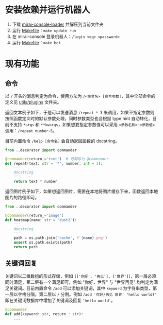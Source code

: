 # 安装依赖并运行机器人
1. 下载 [mirai-console-loader](https://github.com/iTXTech/mirai-console-loader/releases) 并解压到当前文件夹
2. 运行 [Makefile](Makefile)：`make update run`
3. 在 mirai-console 登录机器人：`/login <qq> <password>`
4. 运行 [Makefile](Makefile)：`make bot`



# 现有功能
## 命令
以 `/` 开头的消息判定为命令，使用方法为 `/<命令名> [命令参数]`，其中全部命令的定义见 [utils/plugins](utils/plugins) 文件夹。

返回文本例子如下，于是可以发送消息 `/repeat * 3` 来调用，如果不指定参数则按照函数定义时的默认参数处理，同时参数类型也会根据 type hint 自动转化，目前不支持 `*args` 和 `**kwargs`，如果想要指定参数值可以采用 `<参数名称>~<参数值>` 调用：`/repeat number~5`。

目前内置命令 `/help [命令名]` 会自动返回函数的 docstring。

```python
from ..decorator import commander

@commander(return_='text')  # 可简写为 @commander
def repeat(text: str = '*', number: int = 3):
    '''
    docstring
    '''
    return text * number
```

返回图片例子如下，如果想返回图片，需要在本地将图片缓存下来，函数返回本地图片的路径即可。

```python
from ..decorator import commander

@commander(return_='image')
def heatmap(name: str = 'dust2'):
    '''
    docstring
    '''
    path = os.path.join('cache', f'{name}.png')
    assert os.path.exists(path)
    return path
```


## 关键词回复
关键词以二维数组的形式存储，例如 `[['你好', '再见'], ['世界']]`，第一层必须同时满足，第二层有一个满足即可，例如 "你好，世界" 与 "世界再见" 均判定为满足关键词。目前内置命令 `/add` 可以添加关键词，其中 `keyword` 为字符串类型，第一层以空格分隔，第二层以 `/` 分割。例如 `/add '你好/再见 世界' 'hello world!'` 即在关键词数据库中增加了关键词及回复 `'hello world'`。

```python
@commander
def add(keyword: str, return_: str):
    ...
```
